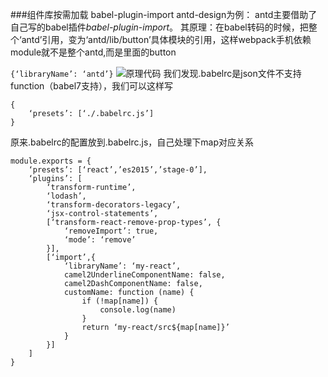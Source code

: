 ###组件库按需加载 babel-plugin-import
antd-design为例：
antd主要借助了自己写的babel插件*babel-plugin-import*。
其原理：在babel转码的时候，把整个‘antd’引用，变为‘antd/lib/button’具体模块的引用，这样webpack手机依赖module就不是整个antd,而是里面的button

```{‘libraryName’: ‘antd’}```
![原理代码](https://images2018.cnblogs.com/blog/106679/201802/106679-20180219162629682-1533370487.png)
我们发现.babelrc是json文件不支持function（babel7支持），我们可以这样写

```
{
	‘presets’: [‘./.babelrc.js’]
}
```
原来.babelrc的配置放到.babelrc.js，自己处理下map对应关系

```
module.exports = {
	‘presets’: [‘react’,’es2015’,’stage-0’],
	‘plugins’: [
		‘transform-runtime’,
		‘lodash’,
		‘transform-decorators-legacy’,
		‘jsx-control-statements’,
		[‘transform-react-remove-prop-types’, {
			‘removeImport’: true,
			‘mode’: ‘remove’
		}],
		[‘import’,{
			‘libraryName’: ‘my-react’,
			camel2UnderlineComponentName: false,
			camel2DashComponentName: false,
			customName: function (name) {
				if (!map[name]) {
					console.log(name)
				}
				return ‘my-react/src${map[name]}’
			}
		}]
	]
}
```

